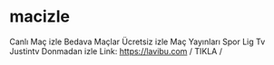 # macizle
Canlı Maç izle Bedava Maçlar Ücretsiz izle
Maç Yayınları Spor Lig Tv Justintv Donmadan izle
Link:  https://lavibu.com  / TIKLA /
